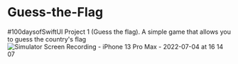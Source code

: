 # Guess-the-Flag
#100daysofSwiftUI Project 1 (Guess the flag). A simple game that allows you to guess the country's flag
![Simulator Screen Recording - iPhone 13 Pro Max - 2022-07-04 at 16 14 07](https://user-images.githubusercontent.com/65091123/177182068-5fef614f-54bf-452e-bdca-2f0f0076ce93.gif)
